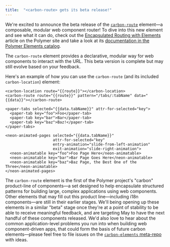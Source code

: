 ```yaml
---
title:  "<carbon-route> gets its beta release!"
---
```


We're excited to announce the beta release of the [`carbon-route`](https://github.com/polymerelements/carbon-route) element—a composable, modular web component router! To dive into this new element and see what it can do, check out the [Encapsulated Routing with Elements](https://www.polymer-project.org/1.0/articles/routing.html) article on the Polymer site and take a look at its [documentation in the Polymer Elements catalog](https://elements.polymer-project.org/browse?package=carbon-elements).

The `carbon-route` element provides a declarative, modular way for web components to interact with the URL. This beta version is complete but may still evolve based on your feedback.

Here's an example of how you can use the `carbon-route` (and its included `carbon-location`) element:

```
<carbon-location route="{{route}}"></carbon-location>
<carbon-route route="{{route}}" pattern="/tabs/:tabName" data="{{data}}"></carbon-route>

<paper-tabs selected="{{data.tabName}}" attr-for-selected="key">
  <paper-tab key="foo">Foo</paper-tab>
  <paper-tab key="bar">Bar</paper-tab>
  <paper-tab key="baz">Baz!</paper-tab>
</paper-tabs>

<neon-animated-pages selected="{{data.tabName}}"
                     attr-for-selected="key"
                     entry-animation="slide-from-left-animation"
                     exit-animation="slide-right-animation">
  <neon-animatable key="foo">Foo Page Here</neon-animatable>
  <neon-animatable key="bar">Bar Page Goes Here</neon-animatable>
  <neon-animatable key="baz">Baz Page, the Best One of the Three</neon-animatable>
</neon-animated-pages>
```

The `carbon-route` element is the first of the Polymer project's "carbon" product-line of components—a set designed to help encapsulate structured patterns for building large, complex applications using web components. Other elements that may fill out this product line—including i18n components—are still in their earlier stages. We'll being opening up these elements in a similar "beta" stage once they're at a point of stability to be able to receive meaningful feedback, and are targeting May to have the next handful of these components released. We'd also love to hear about the common application-level problems you run into when building web component-driven apps, that could form the basis of future carbon elements—please feel free to file issues on the [`carbon-elements` meta-repo](https://github.com/polymerelements/carbon-elements/issues) with ideas.
